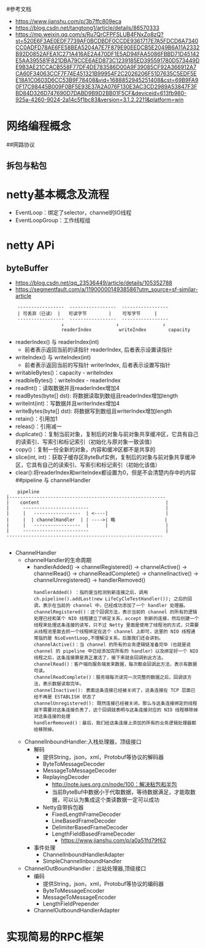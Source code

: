 #参考文档
* https://www.jianshu.com/p/3b7ffc809eca
* https://blog.csdn.net/tangtong1/article/details/86570333
* https://mp.weixin.qq.com/s/Ru7QrCFPFSLUB4FNxZo8zQ?st=520E6F3AE0EDF7739AF0BCDBDF0CCDE9361717E7A5FDCD6A7340CC0ADFD78AE6FE58BEA5204A7E7F879E90EEDCB5E2049B6A11A2332B92D0852AFEA1C271A416AE2A470DF1E5AD94FAA5086FBBD71D45142E5AA395581F821DBA79CCE6AED873C1239185ED395591780D573449DE9B3AE21CCACB558F77DF4DE783586D00A9F39085CF92A366912A7CA60F34063CCF7F74E451321B99954F2C2026206F51D7635C5EDF5EE18A1C0603D6CC53B9F78408&vid=1688852945251408&cst=69B9FA90F17C98445B009F0BF5E93E37A2A076F130E3AC3CD2989A53847F3FBD84D326D747690D7DABD9B9D2BB01F5CF&deviceid=613fb980-925a-4260-9024-2a14c5f1bc83&version=3.1.2.2211&platform=win
# 网络编程概念
##网路协议
## 拆包与粘包
# netty基本概念及流程
* EventLoop：绑定了selector，channel的IO线程
* EventLoopGroup：工作线程组
# netty APi
## byteBuffer
* https://blog.csdn.net/qq_23536449/article/details/105352788
* https://segmentfault.com/a/1190000014938586?utm_source=sf-similar-article
````                 
    -----------------  -----------------  -----------------
    | 可丢弃（已读） |   可读字节        |    可写字节     |
    -----------------  -----------------  -----------------
                    ↓                   ↓                ↓
                    readerIndex          writeIndex        capacity
````
* readerIndex() 与 readerIndex(int)
    * 前者表示返回当前的读指针 readerIndex, 后者表示设置读指针
* writeIndex() 与 writeIndex(int)    
    * 前者表示返回当前的写指针 writerIndex, 后者表示设置写指针
* writableBytes()：capacity - writeIndex
* readbleBytes()：writeIndex - readerIndex
* readInt()：读取数据并且readerIndex增加4
* readBytes(byte[] dst): 将数据读取到数组且readerIndex增加length
* writeInt(int)：写数据并且writerIndex增加4
* writeBytes(byte[] dst): 将数据写到数组且writerIndex增加length
* retain()：引用加1  
* releas()：引用减一
* duplicate()：复制当前对象，复制后的对象与前对象共享缓冲区，它具有自己的读索引、写索引和标记索引（初始化与原对象一致该值）
* copy()：复制一份全新的对象，内容和缓冲区都不是共享的
* slice(int, int)：获取子缓存区ByteBuf实例，复制后的对象与前对象共享缓冲区，它具有自己的读索引、写索引和标记索引（初始化该值）
* clear():将readerIndex和writeIndex都设置为0，但是不会清楚内存中的内容
##pipeline 与 channelHandler
```` 
    pipeline
|---------------------------------------------------------
|    content                                              |
|     ------------------------                            |
|     |   -----------------  | <----|                     |
|     |  | channelHandler  | | ---->| 略                  |
|     |   -----------------  |      |                     |
|     ------------------------                            |      
---------------------------------------------------------     
       
````
* ChannelHandler 
    * channelHandler的生命周期
        * handlerAdded() -> channelRegistered() -> channelActive() -> channelRead() -> channelReadComplete() -> channelInactive() -> channelUnregistered() -> handlerRemoved()
          ````
          handlerAdded() ：指的是当检测到新连接之后，调用 ch.pipeline().addLast(new LifeCyCleTestHandler()); 之后的回调，表示在当前的 channel 中，已经成功添加了一个 handler 处理器。
          channelRegistered()：这个回调方法，表示当前的 channel 的所有的逻辑处理已经和某个 NIO 线程建立了绑定关系，accept 到新的连接，然后创建一个线程来处理这条连接的读写，只不过 Netty 里面是使用了线程池的方式，只需要从线程池里面去抓一个线程绑定在这个 channel 上即可，这里的 NIO 线程通常指的是 NioEventLoop,不理解没关系，后面我们还会讲到。
          channelActive()：当 channel 的所有的业务逻辑链准备完毕（也就是说 channel 的 pipeline 中已经添加完所有的 handler）以及绑定好一个 NIO 线程之后，这条连接算是真正激活了，接下来就会回调到此方法。
          channelRead()：客户端向服务端发来数据，每次都会回调此方法，表示有数据可读。
          channelReadComplete()：服务端每次读完一次完整的数据之后，回调该方法，表示数据读取完毕。
          channelInactive(): 表面这条连接已经被关闭了，这条连接在 TCP 层面已经不再是 ESTABLISH 状态了
          channelUnregistered(): 既然连接已经被关闭，那么与这条连接绑定的线程就不需要对这条连接负责了，这个回调就表明与这条连接对应的 NIO 线程移除掉对这条连接的处理
          handlerRemoved()：最后，我们给这条连接上添加的所有的业务逻辑处理器都给移除掉。
          ````
    * ChannelInboundHandler:入栈处理器，顶级接口
        * 解码
            * 提供String，json，xml，Protobuf等协议的解码器
            * ByteToMessageDecoder
            * MessageToMessageDecoder
            * ReplayingDecoder
                * http://note.jues.org.cn/node/100：解决粘包和半包
                * 当前ByteBuf中数据小于代取数据，等待数据满足，才能取数据，可以认为集成这个类读数据一定可以成功 
            * Netty自带拆包器
                * FixedLengthFrameDecoder
                * LineBasedFrameDecoder
                * DelimiterBasedFrameDecoder
                * LengthFieldBasedFrameDecoder
                    * https://www.jianshu.com/p/a0a51fd79f62
        * 事件处理
            * ChannelInboundHandlerAdapter
            * SimpleChannelInboundHandler  
    * ChannelOutBoundHandler：出站处理器,顶级接口
        * 编码
            * 提供String，json，xml，Protobuf等协议的编码器
            * ByteToMessageEncoder
            * MessageToMessageEncoder
            * LengthFieldPrepender
        * ChannelOutboundHandlerAdapter
# 实现简易的RPC框架